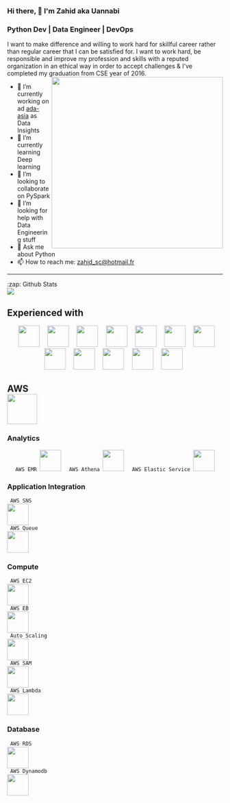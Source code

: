### Hi there, 👋  I'm Zahid aka Uannabi
### Python Dev | Data Engineer |  DevOps 

<!-- **uannabi/uannabi** is a ✨ _special_ ✨ repository because its `README.md` (this file) appears on your GitHub profile. -->




I want to make difference and willing to work hard for skillful career rather than regular career that I can be satisfied for. I want to work hard, be responsible and improve my profession and skills with a reputed organization in an ethical way in order to accept challenges & I’ve completed my graduation from CSE year of 2016.
<br>
<img align="right" src="https://github.com/uannabi/-/blob/master/resource/HelloWorld.gif" width="400px" />

- 🔭 I’m currently working on ad [ada-asia](https://ada-asia.com/) as Data Insights
- 🌱 I’m currently learning Deep learning
- 👯 I’m looking to collaborate on PySpark
- 🤔 I’m looking for help with Data Engineering stuff
- 💬 Ask me about Python
- 📫 How to reach me: [zahid_sc@hotmail.fr](zahid_sc@hotmail.fr)
<!-- - 😄 Pronouns: ...
- ⚡ Fun fact: ... -->
<hr>

<p align="center">
<summary>:zap: Github Stats</summary>

<img src="https://github-readme-stats.codestackr.vercel.app/api?username=uannabi&show_icons=true" />
</p>

## Experienced with 
<p align="center" >
<code> <img height="50" src="https://github.com/uannabi/-/blob/master/resource/python-icon.svg"> </code>
<code> <img height="50" src="https://github.com/uannabi/-/blob/master/resource/dj.svg"> </code>
<code> <img height="50" src="https://github.com/uannabi/-/blob/master/resource/jp.svg"> </code>
<code> <img height="50" src="https://github.com/uannabi/-/blob/master/resource/scala.svg"> </code>
<code> <img height="50" src="https://github.com/uannabi/-/blob/master/resource/plot_ly-ar21.svg"> </code>
<code> <img height="50" src="https://github.com/uannabi/-/blob/master/resource/databricks.svg"> </code>
<code> <img height="50" src="https://github.com/uannabi/-/blob/master/resource/metabase.svg"> </code>
<code> <img height="50" src="https://github.com/uannabi/-/blob/master/resource/apple_xcode.svg"> </code>
<code> <img height="50" src="https://github.com/uannabi/-/blob/master/resource/docker-ar21.svg"> </code>
<code> <img height="50" src="https://github.com/uannabi/-/blob/master/resource/git.svg"> </code>
<code> <img height="50" src="https://github.com/uannabi/-/blob/master/resource/jenkins.svg"> </code>
<code> <img height="50" src="https://github.com/uannabi/-/blob/master/resource/linux-ar21.svg"> </code>
</p>

## AWS <code> <img height="70" src="https://github.com/uannabi/-/blob/master/resource/amazon_aws-ar21.svg"> </code>

### Analytics
<p align="center" > 
<code> AWS EMR <img height="50" src="https://github.com/uannabi/-/blob/master/resource/aws/analytics/emr.png"> </code>
<code> AWS Athena <img height="50" src="https://github.com/uannabi/-/blob/master/resource/aws/analytics/amazonathena.png"> </code>
<code> AWS Elastic Service <img height="50" src="https://github.com/uannabi/-/blob/master/resource/aws/analytics/amazonElasticService.pn.png"> </code>
</p>

### Application Integration
<code> AWS SNS <img height="50" src="https://github.com/uannabi/-/blob/master/resource/aws/applicationIntegration/amazonSNS.png"> </code>
<code> AWS Queue <img height="50" src="https://github.com/uannabi/-/blob/master/resource/aws/applicationIntegration/amazonquee.png"> </code>

### Compute 
<code> AWS EC2 <img height="50" src="https://github.com/uannabi/-/blob/master/resource/aws/compute/ec2.png"> </code>
<code> AWS EB <img height="50" src="https://github.com/uannabi/-/blob/master/resource/aws/compute/awseb.png"> </code>
<code> Auto Scaling <img height="50" src="https://github.com/uannabi/-/blob/master/resource/aws/compute/awsautoScaling.png"> </code>
<code> AWS SAM <img height="50" src="https://github.com/uannabi/-/blob/master/resource/aws/compute/sam.png"> </code>
<code> AWS Lambda <img height="50" src="https://github.com/uannabi/-/blob/master/resource/aws/compute/awslambda.png"> </code>

### Database
<code> AWS RDS <img height="50" src="https://github.com/uannabi/-/blob/master/resource/aws/database/dynamodb.png"> </code>
<code> AWS Dynamodb <img height="50" src="https://github.com/uannabi/-/blob/master/resource/aws/database/rds.png"> </code>


     
